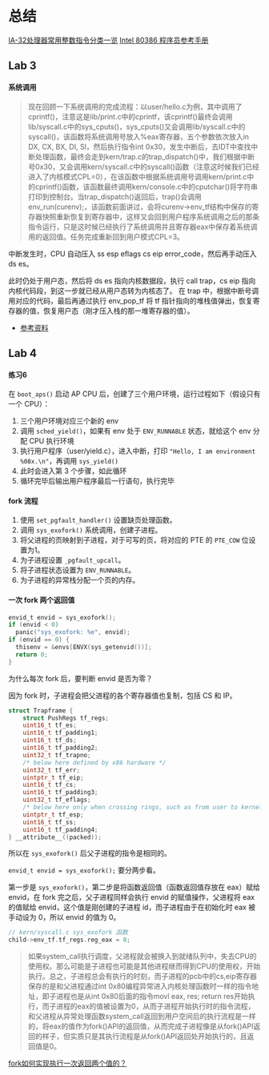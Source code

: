 # 总结
[IA-32处理器常用整数指令分类一览](http://www5.zzu.edu.cn/qwfw/info/1042/2434.htm)
[Intel 80386 程序员参考手册](https://www.kancloud.cn/wizardforcel/intel-80386-ref-manual/123813)
## Lab 3
#### 系统调用
>现在回顾一下系统调用的完成流程：以user/hello.c为例，其中调用了cprintf()，注意这是lib/print.c中的cprintf，该cprintf()最终会调用lib/syscall.c中的sys_cputs()，sys_cputs()又会调用lib/syscall.c中的syscall()，该函数将系统调用号放入%eax寄存器，五个参数依次放入in DX, CX, BX, DI, SI，然后执行指令int 0x30，发生中断后，去IDT中查找中断处理函数，最终会走到kern/trap.c的trap_dispatch()中，我们根据中断号0x30，又会调用kern/syscall.c中的syscall()函数（注意这时候我们已经进入了内核模式CPL=0），在该函数中根据系统调用号调用kern/print.c中的cprintf()函数，该函数最终调用kern/console.c中的cputchar()将字符串打印到控制台。当trap_dispatch()返回后，trap()会调用env_run(curenv);，该函数前面讲过，会将curenv->env_tf结构中保存的寄存器快照重新恢复到寄存器中，这样又会回到用户程序系统调用之后的那条指令运行，只是这时候已经执行了系统调用并且寄存器eax中保存着系统调用的返回值。任务完成重新回到用户模式CPL=3。

中断发生时，CPU 自动压入 ss esp eflags cs eip error_code，然后再手动压入 ds es。

此时仍处于用户态，然后将 ds es 指向内核数据段，执行 call trap，cs eip 指向内核代码段，到这一步就已经从用户态转为内核态了。
在 trap 中，根据中断号调用对应的代码，最后再通过执行 env_pop_tf 将 tf 指针指向的堆栈值弹出，恢复寄存器的值，恢复用户态（刚才压入栈的那一堆寄存器的值）。
* [参考资料](https://www.cnblogs.com/gatsby123/p/9838304.html)
## Lab 4
#### 练习6
在 `boot_aps()` 启动 AP CPU 后，创建了三个用户环境，运行过程如下（假设只有一个 CPU）：
1. 三个用户环境对应三个新的 env
2. 调用 `sched_yield()`，如果有 env 处于 `ENV_RUNNABLE` 状态，就给这个 env 分配 CPU 执行环境
3. 执行用户程序（user/yield.c），进入中断，打印 `"Hello, I am environment %08x.\n"`，再调用 `sys_yield()`
4. 此时会进入第 3 个步骤，如此循环
5. 循环完毕后输出用户程序最后一行语句，执行完毕

#### fork 流程
1. 使用 `set_pgfault_handler()` 设置缺页处理函数。
2. 调用 `sys_exofork()` 系统调用，创建子进程。
3. 将父进程的页映射到子进程，对于可写的页，将对应的 PTE 的 `PTE_COW` 位设置为1。
4. 为子进程设置 `_pgfault_upcall`。
5. 将子进程状态设置为 `ENV_RUNNABLE`。
6. 为子进程的异常栈分配一个页的内存。

#### 一次 fork 两个返回值
```c
envid_t envid = sys_exofork();
if (envid < 0)
  panic("sys_exofork: %e", envid);
if (envid == 0) {
  thisenv = &envs[ENVX(sys_getenvid())];
  return 0;
}
```
为什么每次 fork 后，要判断 envid 是否为零？

因为 fork 时，子进程会把父进程的各个寄存器值也复制，包括 CS 和 IP。
```c
struct Trapframe {
	struct PushRegs tf_regs;
	uint16_t tf_es;
	uint16_t tf_padding1;
	uint16_t tf_ds;
	uint16_t tf_padding2;
	uint32_t tf_trapno;
	/* below here defined by x86 hardware */
	uint32_t tf_err;
	uintptr_t tf_eip;
	uint16_t tf_cs;
	uint16_t tf_padding3;
	uint32_t tf_eflags;
	/* below here only when crossing rings, such as from user to kernel */
	uintptr_t tf_esp;
	uint16_t tf_ss;
	uint16_t tf_padding4;
} __attribute__((packed));
```
所以在 `sys_exofork()` 后父子进程的指令是相同的。

`envid_t envid = sys_exofork();` 要分两步看。

第一步是 `sys_exofork()`，第二步是将函数返回值（函数返回值存放在 eax）赋给 envid，在 fork 完之后，父子进程同样会执行 envid 的赋值操作，父进程将 eax 的值赋给 envid，这个值是刚创建的子进程 id，而子进程由于在初始化时 eax 被手动设为 0，所以 envid 的值为 0。
```c
// kern/syscall.c sys_exofork 函数
child->env_tf.tf_regs.reg_eax = 0;
```

>如果system_call执行调度，父进程就会被换入到就绪队列中，失去CPU的使用权。那么可能是子进程也可能是其他进程继而得到CPU的使用权，开始执行。总之，子进程总会有执行的时刻，而子进程的pcb中的cs,eip寄存器保存的是和父进程通过int 0x80编程异常进入内核处理函数时一样的指令地址，即子进程也是从int 0x80后面的指令movl eax, res; return res开始执行，而子进程的eax的值被设置为0，从而子进程开始执行时的指令流程，和父进程从异常处理函数system_call返回到用户空间后的执行流程是一样的，将eax的值作为fork()API的返回值，从而完成子进程像是从fork()API返回的样子，但实质只是其执行流程是从fork()API返回处开始执行的，且返回值是0。

[fork如何实现执行一次返回两个值的？](https://www.zhihu.com/question/24173190/answer/244790670)
